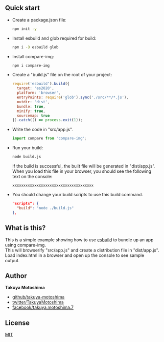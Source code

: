 ## Quick start

* Create a package.json file:
  ```bash
  npm init -y
  ```

* Install esbuild and glob required for build:
  ```bash
  npm i -D esbuild glob
  ```

* Install compare-img:
  ```bash
  npm i compare-img
  ```

* Create a "build.js" file on the root of your project: 
  ```js
  require('esbuild').build({
    target: 'es2020',
    platform: 'browser',
    entryPoints: require('glob').sync('./src/**/*.js'),
    outdir: 'dist',
    bundle: true,
    minify: true,
    sourcemap: true
  }).catch(() => process.exit(1));
  ```

* Write the code in "src/app.js".
  ```js
  import compare from 'compare-img';
  ```

* Run your build:
  ```bash
  node build.js
  ```

  If the build is successful, the built file will be generated in "dist/app.js".  
  When you load this file in your browser, you should see the following text on the console:
  ```text
  xxxxxxxxxxxxxxxxxxxxxxxxxxxxxxxxxxxxx
  ```

* You should change your build scripts to use this build command.
  ```json
  "scripts": {
    "build": "node ./build.js"
  },
  ```

## What is this?

This is a simple example showing how to use [esbuild](https://esbuild.github.io/) to bundle up an app using compare-img.  
This will browserify "src/app.js" and create a distribution file in "dist/app.js".
Load index.html in a browser and open up the console to see sample output.

## Author

**Takuya Motoshima**

* [github/takuya-motoshima](https://github.com/takuya-motoshima)
* [twitter/TakuyaMotoshima](https://twitter.com/TakuyaMotoshima)
* [facebook/takuya.motoshima.7](https://www.facebook.com/takuya.motoshima.7)

## License

[MIT](LICENSE)